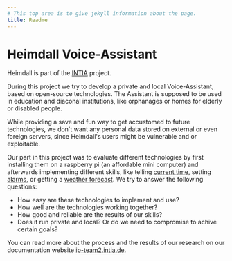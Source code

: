 ```yaml
---
# This top area is to give jekyll information about the page.
title: Readme
---
```


# Heimdall Voice-Assistant

Heimdall is part of the [INTIA](https://dites.web.th-koeln.de/forschung/projekte/intia/) project.

During this project we try to develop a private and local Voice-Assistant, based on open-source technologies. The Assistant
is supposed to be used in education and diaconal institutions, like orphanages or homes for elderly or disabled people.

While providing a save and fun way to get accustomed to future technologies, we don't want any personal data stored on 
external or even foreign servers, since Heimdall's users might be vulnerable and or exploitable.

Our part in this project was to evaluate different technologies by first installing them on a raspberry pi (an affordable 
mini computer) and afterwards implementing different skills, like telling [current time](./docs/pages/features/not-required/current-time.md),
setting [alarms](./docs/pages/features/alarms.md), or getting a [weather forecast](./docs/pages/features/weather.md).
We try to answer the following questions:

- How easy are these technologies to implement and use?
- How well are the technologies working together? 
- How good and reliable are the results of our skills? 
- Does it run private and local? Or do we need to compromise to achive certain goals?

You can read more about the process and the results of our research on our documentation website [ip-team2.intia.de](https://ip-team2.intia.de/).
